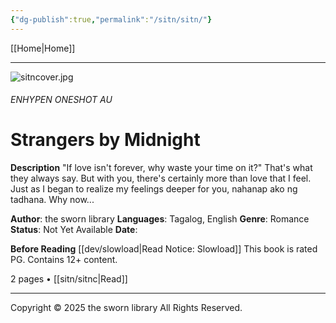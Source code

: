```yaml
---
{"dg-publish":true,"permalink":"/sitn/sitn/"}
---
```



[[Home\|Home]]

***

![sitncover.jpg](/img/user/a%20storage/sitncover.jpg)
###### ENHYPEN ONESHOT AU
# Strangers by Midnight

**Description**
"If love isn't forever, why waste your time on it?"
That's what they always say. But with you, there's certainly more than love that I feel. Just as I began to realize my feelings deeper for you, nahanap ako ng tadhana. Why now...

**Author**: the sworn library
**Languages**: Tagalog, English
**Genre**: Romance
**Status**: Not Yet Available
**Date**:

**Before Reading**
[[dev/slowload\|Read Notice: Slowload]]
This book is rated PG.
Contains 12+ content.

2 pages • [[sitn/sitnc\|Read]]

***
Copyright © 2025 the sworn library
All Rights Reserved.